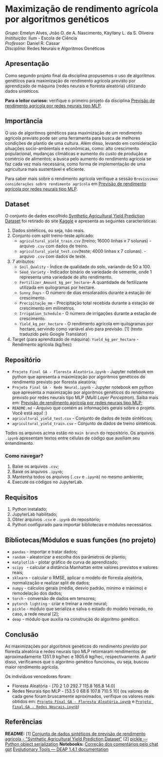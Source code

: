 # Maximização de rendimento agrícola por algoritmos genéticos
*Grupo:* Emelyn Alves, João O. de A. Nascimento, Kayllany L. da S. Oliveira
<br>
*Instituição:* Ilum - Escola de Ciência 
<br>
*Professor:* Daniel R. Cassar
<br>
*Disciplina:* Redes Neurais e Algoritmos Genéticos

## Apresentação 
Como segundo projeto final da disciplina propusemos o uso de algoritmos genéticos para maximização de rendimento agrícola previsto por aprendizado de máquina (redes neurais e floresta aleatória) utilizando dados sintéticos.

**Para o leitor curioso:** verifique o primeiro projeto da disciplina [Previsão de rendimento agrícola por redes neurais tipo MLP](https://github.com/Joao-otavio04/Projeto_Final_Redes_Neurais/blob/main/README.md). 

## Importância 
O uso de algoritmos genéticos para maximização de um rendimento agrícola previsto pode ser uma ferramenta para busca de melhores condições de plantio de uma cultura. Além disso, levando em consideração situações socio-ambientais e econômicas, como: alto crescimento populacional, mudanças climáticas e aumento do custo de produção e comércio de alimentos; a busca pelo aumento do rendimento agrícola se faz cada vez mais necessária, como forma de implementação de uma agricultura mais sustentável e eficiente. 

Para saber mais sobre o rendimento agrícola verifique a sessão `Brevíssimas considerações sobre rendimento agrícola` em [Previsão de rendimento agrícola por redes neurais tipo MLP](https://github.com/Joao-otavio04/Projeto_Final_Redes_Neurais/blob/main/README.md). 

## Dataset 
O conjunto de dados escolhido [Synthetic Agricultural Yield Prediction Dataset](https://www.kaggle.com/datasets/blueloki/synthetic-agricultural-yield-prediction-dataset/data) foi retirado do site [Kaggle](https://www.kaggle.com/) e apresenta as seguintes características: 

1. Dados sintéticos, ou seja, não reais.
2. Conjunto com split treino-teste aplicado:
   * `agricultural_yield_train.csv` (treino; 16000 linhas x 7 solunas) - arquivo `.csv` com dados de treino. 
   * `agricultural_yield_test.csv`(teste; 4000 linhas x 7 colunas). - arquivo `.csv` com dados de teste. 
3. 7 atributos:
   * `Soil_Quality` - Índice de qualidade do solo, variando de 50 a 100.
   * `Seed_Variety` -  Indicador binário de variedade de semente, onde 1 representa uma variedade de alto rendimento.
   * `Fertilizer_Amount_kg_per_hectare`- A quantidade de fertilizante utilizada em quilogramas por hectare.
   * `Sunny_Days` - O número de dias ensolarados durante a estação de crescimento.
   * `Precipitação_mm` - Precipitação total recebida durante a estação de crescimento em milímetros.
   * `Irrigation_Schedule` - O número de irrigações durante a estação de crescimento.
   * `Yield_kg_per_hectare` - O rendimento agrícola em quilogramas por hectare, servindo como variável alvo para previsão. [1] (texto traduzido pelo Google Translator)
4. Target (para aprendizado de máquina): `Yield_kg_per_hectare` - Rendimento agrícola (kg/hec)
   
## Repositório 
* `Projeto Final GA - Floresta Aleatória.ipynb` - Jupyter notebook em python que apresenta a maximização por algoritmos genéticos do rendimento previsto por floresta aleatória;
* `Projeto Final GA - Rede Neural.ipynb` - Jupyter notebook em python que apresenta a maximização por algoritmos genéticos do rendimento previsto por redes neurais tipo MLP (_Multi Layer Perceptron_). Saiba mais em: [Previsão de rendimento agrícola por redes neurais tipo MLP](https://github.com/Joao-otavio04/Projeto_Final_Redes_Neurais/blob/main/README.md);
* `README.md` - Arquivo que contém as informações gerais sobre o projeto. Você está aqui! :)
* `agricultural_yield_test.csv` - Conjunto de dados de teste sintéticos;
* `agricultural_yield_train.csv` - Conjunto de dados de treino sintéticos.

Todos os arquivos acima estão no `main branch` do repositório.
Os arquivos `.ipynb` apresentam textos entre células de código que auxiliam seu entendimento. 

### Como navegar?
1. Baixe os arquivos `.csv`;
2. Baixe os arquivos `.ipynb`;
3. Mantenha todos os arquivos (`.csv` e `.ipynb`) no mesmo ambiente; 
4. Execute os códigos no JupyterLab.

## Requisitos 
1. Python instalado;
2. JupyterLab habilitado;
3. Obter arquivos `.csv` e `.ipynb` do repositório;
4. Python configurado para importar bibliotecas e módulos necessários.

## Bibliotecas/Módulos e suas funções (no projeto)
* `pandas` - importar e tratar dados;
* `random` - aleatorizar a escolha dos parâmetros de plantio;
* `matplotlib` - plotar gráfico de curva de aprendizado;
* `scipy ` - calcular a distância Manhattan entre valores previstos e valores reais;
* `sklearn` - calcular o RMSE, aplicar o modelo de floresta aleatória, normalização e realizar split de dados;
* `numpy` - cálculos gerais (média, desvio padrão, mínimo e máximo) e remodelação dos dados;
* `torch` - conversão de dados em tensores;
* `pytorch lighting` - criar e treinar a rede neural;
* `pickle` - módulo que serializa e salva o estado do modelo treinado, no caso, a rede neural [2];
* `deap` - módulo que auxilia na construção do algoritmo genético.

## Conclusão 
As maximizações por algoritmos genéticos do rendimento previsto por floresta aleatória e redes neurais tipo MLP retornaram rendimentos de aproximadamente 1351.9 kg/hec e 1905.6 kg/hec, respectivamente. A partir disso, verificamos que o algoritmo genético funcionou, ou seja, buscou maior rendimento agrícola.  

Os indivíduos vencedores foram: 
* Floresta Aleatória - [70.2 1.0 292.7 115.8 165.8 14.0]
* Redes Neurais tipo MLP - [53.5 0 68.6 107.8 710.5 10]
(os valores de cada gene foram bruscamente aproximados, verifique os valores reais obtidos em: [`Projeto Final GA - Floresta Aleatória.ipynb`](https://github.com/emelyn23017/projeto.final_alg.geneticos/blob/main/Projeto%20Final%20GA%20-%20Floresta%20Aleat%C3%B3ria.ipynb) e [`Projeto Final GA - Redes Neurais.ipynb`](https://github.com/emelyn23017/projeto.final_alg.geneticos/blob/main/Projeto%20Final%20GA%20-%20Rede%20Neural.ipynb))

## Referências 
**README:**
[1] [Conjunto de dados sintéticos de previsão de rendimento agrícola - "Synthetic Agricultural Yield Prediction Dataset"](https://www.kaggle.com/datasets/blueloki/synthetic-agricultural-yield-prediction-dataset/data)
[2] [pickle — Python object serialization](https://docs.python.org/3/library/pickle.html)
**Notebooks:**
[Correção dos comentários pelo chat gpt](https://chatgpt.com/share/10d26082-5f91-4ba4-a995-a28e0dd37d2e)
[Evolutionary Tools — DEAP 1.4.1 documentation](https://deap.readthedocs.io/en/master/api/tools.html#deap.tools.cxUniform)
